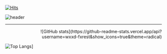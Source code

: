 [![Hits](https://hits.seeyoufarm.com/api/count/incr/badge.svg?url=https%3A%2F%2Fgithub.com%2Fwxxd-fxrest&count_bg=%2379C83D&title_bg=%23555555&icon=waze.svg&icon_color=%23E7E7E7&title=hits&edge_flat=false)](https://hits.seeyoufarm.com)

![header](https://capsule-render.vercel.app/api?type=venom&color=c1ccc8&text=WOOD)

--- 

<div align="right">
  ![GitHub stats](https://github-readme-stats.vercel.app/api?username=wxxd-fxrest&show_icons=true&theme=radical)
</div>

![Top Langs](https://github-readme-stats.vercel.app/api/top-langs/?username=wxxd-fxrest)]


